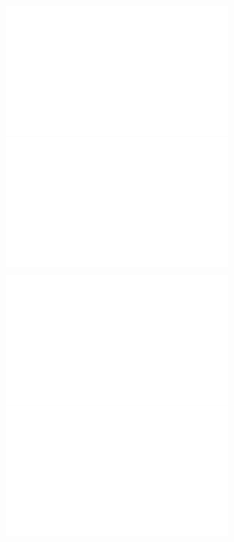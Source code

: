<p align="center">
  <img src="https://raw.githubusercontent.com/atqraxiaa/github-stats/master/generated/overview.svg#gh-dark-mode-only" />
  <img src="https://raw.githubusercontent.com/atqraxiaa/github-stats/master/generated/languages.svg#gh-dark-mode-only" />
</p>

<p align="center">
  <img src="https://raw.githubusercontent.com/atqraxiaa/github-stats/master/generated/overview.svg#gh-light-mode-only" />
  <img src="https://raw.githubusercontent.com/atqraxiaa/github-stats/master/generated/languages.svg#gh-light-mode-only" />
</p>
